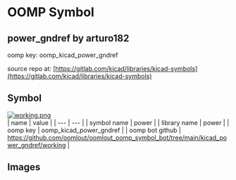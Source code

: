 # OOMP Symbol  
## power_gndref  by arturo182  
  
oomp key: oomp_kicad_power_gndref  
  
source repo at: [https://gitlab.com/kicad/libraries/kicad-symbols](https://gitlab.com/kicad/libraries/kicad-symbols)  
## Symbol  
  
[![working.png](working_600.png)](working.png)  
| name | value | 
| --- | --- | 
| symbol name | power | 
| library name | power | 
| oomp key | oomp_kicad_power_gndref | 
| oomp bot github | https://github.com/oomlout/oomlout_oomp_symbol_bot/tree/main/kicad_power_gndref/working | 
## Images  
